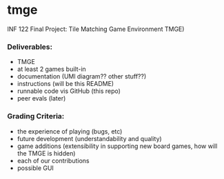 # tmge
INF 122 Final Project: Tile Matching Game Environment TMGE)

### Deliverables:
- TMGE
- at least 2 games built-in
- documentation (UMl diagram?? other stuff??)
- instructions (will be this README)
- runnable code vis GitHub (this repo)
- peer evals (later)

### Grading Criteria:
- the experience of playing (bugs, etc)
- future development (understandability and quality)
- game additions (extensibility in supporting new board games, how will the TMGE is hidden)
- each of our contributions
- possible GUI
